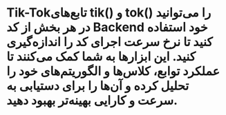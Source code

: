 # Tik-Tokتابع‌های tik() و tok() را می‌توانید در هر بخش از کد Backend خود استفاده کنید تا نرخ سرعت اجرای کد را اندازه‌گیری کنید. این ابزارها به شما کمک می‌کنند تا عملکرد توابع، کلاس‌ها و الگوریتم‌های خود را تحلیل کرده و آن‌ها را برای دستیابی به سرعت و کارایی بهینه‌تر بهبود دهید.
